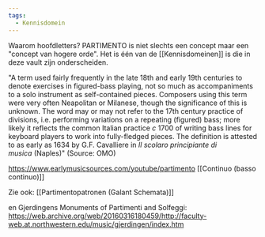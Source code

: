 ```yaml
---
tags:
  - Kennisdomein
---
```

Waarom hoofdletters? PARTIMENTO is niet slechts een concept maar een "concept van hogere orde". Het is één van de [[Kennisdomeinen]] is die in deze vault zijn onderscheiden. 

"A term used fairly frequently in the late 18th and early 19th centuries to denote exercises in figured-bass playing, not so much as accompaniments to a solo instrument as self-contained pieces. Composers using this term were very often Neapolitan or Milanese, though the significance of this is unknown. The word may or may not refer to the 17th century practice of divisions, i.e. performing variations on a repeating (figured) bass; more likely it reflects the common Italian practice _c_ 1700 of writing bass lines for keyboard players to work into fully-fledged pieces. The definition is attested to as early as 1634 by G.F. Cavalliere in _Il scolaro principiante di musica_ (Naples)" 
(Source: OMO)


https://www.earlymusicsources.com/youtube/partimento
[[Continuo (basso continuo)]]

Zie ook: [[Partimentopatronen (Galant Schemata)]]

en Gjerdingens Monuments of Partimenti and Solfeggi:
https://web.archive.org/web/20160316180459/http://faculty-web.at.northwestern.edu/music/gjerdingen/index.htm
